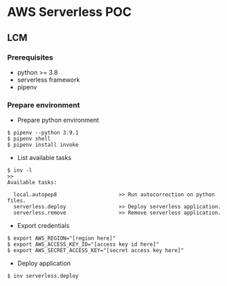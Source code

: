 # AWS Serverless POC

## LCM

### Prerequisites

- python >= 3.8
- serverless framework
- pipenv

### Prepare environment

- Prepare python environment

```
$ pipenv --python 3.9.1
$ pipenv shell
$ pipenv install invoke
```

- List available tasks

```
$ inv -l
>>
Available tasks:

  local.autopep8                    >> Run autocorrection on python files.
  serverless.deploy                 >> Deploy serverless application.
  serverless.remove                 >> Remove serverless application.

```

- Export credentials

```
$ export AWS_REGION="[region here]"
$ export AWS_ACCESS_KEY_ID="[access key id here]"
$ export AWS_SECRET_ACCESS_KEY="[secret access key here]"

```

- Deploy application

```
$ inv serverless.deploy
```
